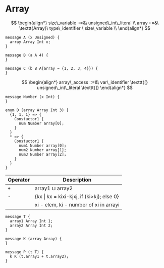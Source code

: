 # Array

$$
\begin{align*}
  size\_variable ::=&\ unsigned\_int\_literal \\
  array ::=&\ \texttt{Array}\ type\_identifier \ size\_variable \\
\end{align*}
$$

```
message A (x Unsigned) {
  array Array Int x;
}

message B (a A 4) {
}

message C (b B A{array = {1, 2, 3, 4}}) {
}
```

$$
\begin{align*}
  array\_access ::=&\ var\_identifier \texttt{[} unsigned\_int\_literal \texttt{]}
\end{align*}
$$

```
message Number (x Int) {
}

enum D (array Array Int 3) {
  {1, 1, 1} => {
    Constuctor1 {
      num Number array[0];
    }
  }
  * => {
    Constuctor1 {
      num1 Number array[0];
      num2 Number array[1];
      num3 Number array[2];
    }
  }
}
```
 Operator | Description         |
|----------|---------------------|
| `+`      | array1 $\sqcup$ array2 |
| `-`      | {kx \| kx = kixi-kjxj, if (ki>kj); else 0} |
|          | xi - elem, ki - number of xi in arrayi |


```
message T {
  array1 Array Int 1;
  array2 Array Int 2;
}

message K (array Array) {
}

message P (t T) {
  k K (t.array1 + t.array2);
}
```
